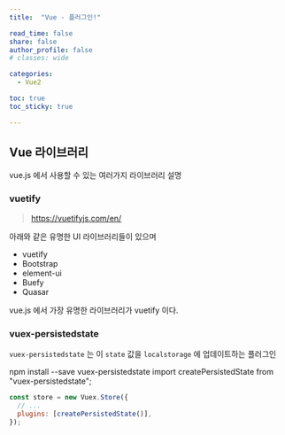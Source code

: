 ```yaml
---
title:  "Vue - 플러그인!"

read_time: false
share: false
author_profile: false
# classes: wide

categories:
  - Vue2

toc: true
toc_sticky: true

---
```


## Vue 라이브러리

vue.js 에서 사용할 수 있는 여러가지 라이브러리 설명  

### vuetify

> <https://vuetifyjs.com/en/>


아래와 같은 유명한 UI 라이브러리들이 있으며  

- vuetify  
- Bootstrap  
- element-ui  
- Buefy  
- Quasar  

vue.js 에서 가장 유명한 라이브러리가 vuetify 이다.  


### vuex-persistedstate

`vuex-persistedstate` 는 이 `state` 값을 `localstorage` 에 업데이트하는 플러그인  

npm install --save vuex-persistedstate
import createPersistedState from "vuex-persistedstate";

```js
const store = new Vuex.Store({
  // ...
  plugins: [createPersistedState()],
});
```



